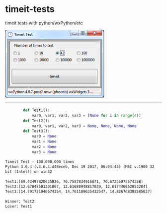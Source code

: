 # timeit-tests
timeit tests with python/wxPython/etc

![screenie](https://raw.githubusercontent.com/Metallicow/timeit-tests/master/timeit_test_pic.png)


------------------------------------------
```python
        def Test1():
            var0, var1, var2, var3 = [None for i in range(4)]
        def Test2():
            var0, var1, var2, var3 = None, None, None, None
        def Test3():
            var0 = None
            var1 = None
            var2 = None
            var3 = None
```

```
Timeit Test - 100,000,000 times
Python 3.6.4 (v3.6.4:d48eceb, Dec 19 2017, 06:04:45) [MSC v.1900 32 bit (Intel)] on win32

Test1:[69.43497820625826, 70.7587834916871, 70.67255975574258]
Test2:[12.67047501201867, 12.61680948817039, 12.617446652853204]
Test3:[14.791721046674354, 14.761109635432547, 14.826768388585037]

Winner: Test2
Loser: Test1
```



